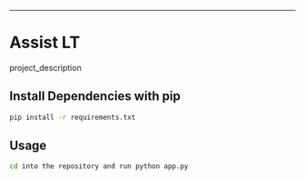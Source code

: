 ---
# Assist LT

project_description

## Install Dependencies with pip

```bash
pip install -r requirements.txt
```

## Usage

```bash
cd into the repository and run python app.py
```
